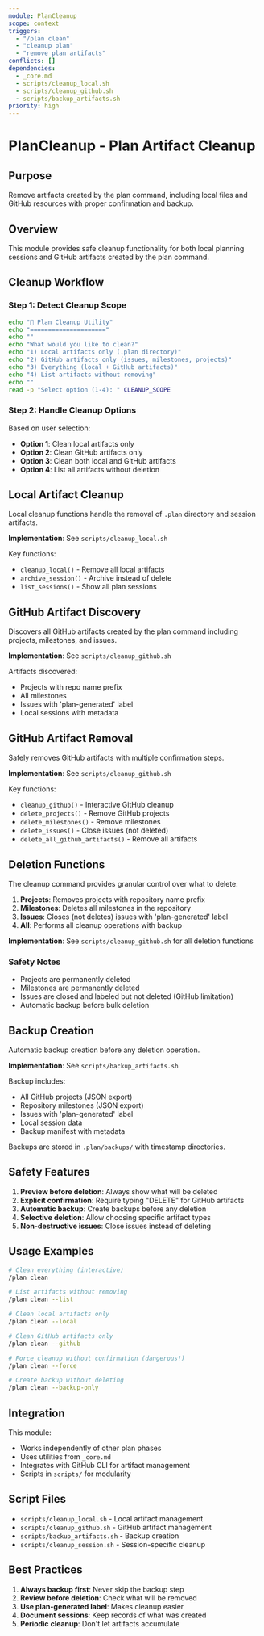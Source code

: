 ```yaml
---
module: PlanCleanup  
scope: context
triggers: 
  - "/plan clean"
  - "cleanup plan"
  - "remove plan artifacts"
conflicts: []
dependencies:
  - _core.md
  - scripts/cleanup_local.sh
  - scripts/cleanup_github.sh
  - scripts/backup_artifacts.sh
priority: high
---
```


# PlanCleanup - Plan Artifact Cleanup

## Purpose
Remove artifacts created by the plan command, including local files and GitHub resources with proper confirmation and backup.

## Overview
This module provides safe cleanup functionality for both local planning sessions and GitHub artifacts created by the plan command.

## Cleanup Workflow

### Step 1: Detect Cleanup Scope

```bash
echo "🧹 Plan Cleanup Utility"
echo "====================="
echo ""
echo "What would you like to clean?"
echo "1) Local artifacts only (.plan directory)"
echo "2) GitHub artifacts only (issues, milestones, projects)"
echo "3) Everything (local + GitHub artifacts)"
echo "4) List artifacts without removing"
echo ""
read -p "Select option (1-4): " CLEANUP_SCOPE
```

### Step 2: Handle Cleanup Options

Based on user selection:
- **Option 1**: Clean local artifacts only
- **Option 2**: Clean GitHub artifacts only
- **Option 3**: Clean both local and GitHub artifacts
- **Option 4**: List all artifacts without deletion

## Local Artifact Cleanup

Local cleanup functions handle the removal of `.plan` directory and session artifacts.

**Implementation**: See `scripts/cleanup_local.sh`

Key functions:
- `cleanup_local()` - Remove all local artifacts
- `archive_session()` - Archive instead of delete
- `list_sessions()` - Show all plan sessions

## GitHub Artifact Discovery

Discovers all GitHub artifacts created by the plan command including projects, milestones, and issues.

**Implementation**: See `scripts/cleanup_github.sh`

Artifacts discovered:
- Projects with repo name prefix
- All milestones
- Issues with 'plan-generated' label
- Local sessions with metadata

## GitHub Artifact Removal

Safely removes GitHub artifacts with multiple confirmation steps.

**Implementation**: See `scripts/cleanup_github.sh`

Key functions:
- `cleanup_github()` - Interactive GitHub cleanup
- `delete_projects()` - Remove GitHub projects
- `delete_milestones()` - Remove milestones
- `delete_issues()` - Close issues (not deleted)
- `delete_all_github_artifacts()` - Remove all artifacts

## Deletion Functions

The cleanup command provides granular control over what to delete:

1. **Projects**: Removes projects with repository name prefix
2. **Milestones**: Deletes all milestones in the repository
3. **Issues**: Closes (not deletes) issues with 'plan-generated' label
4. **All**: Performs all cleanup operations with backup

**Implementation**: See `scripts/cleanup_github.sh` for all deletion functions

### Safety Notes
- Projects are permanently deleted
- Milestones are permanently deleted
- Issues are closed and labeled but not deleted (GitHub limitation)
- Automatic backup before bulk deletion

## Backup Creation

Automatic backup creation before any deletion operation.

**Implementation**: See `scripts/backup_artifacts.sh`

Backup includes:
- All GitHub projects (JSON export)
- Repository milestones (JSON export)
- Issues with 'plan-generated' label
- Local session data
- Backup manifest with metadata

Backups are stored in `.plan/backups/` with timestamp directories.

## Safety Features

1. **Preview before deletion**: Always show what will be deleted
2. **Explicit confirmation**: Require typing "DELETE" for GitHub artifacts
3. **Automatic backup**: Create backups before any deletion
4. **Selective deletion**: Allow choosing specific artifact types
5. **Non-destructive issues**: Close issues instead of deleting

## Usage Examples

```bash
# Clean everything (interactive)
/plan clean

# List artifacts without removing
/plan clean --list

# Clean local artifacts only
/plan clean --local

# Clean GitHub artifacts only
/plan clean --github

# Force cleanup without confirmation (dangerous!)
/plan clean --force

# Create backup without deleting
/plan clean --backup-only
```

## Integration

This module:
- Works independently of other plan phases
- Uses utilities from `_core.md`
- Integrates with GitHub CLI for artifact management
- Scripts in `scripts/` for modularity

## Script Files

- `scripts/cleanup_local.sh` - Local artifact management
- `scripts/cleanup_github.sh` - GitHub artifact management
- `scripts/backup_artifacts.sh` - Backup creation
- `scripts/cleanup_session.sh` - Session-specific cleanup

## Best Practices

1. **Always backup first**: Never skip the backup step
2. **Review before deletion**: Check what will be removed
3. **Use plan-generated label**: Makes cleanup easier
4. **Document sessions**: Keep records of what was created
5. **Periodic cleanup**: Don't let artifacts accumulate